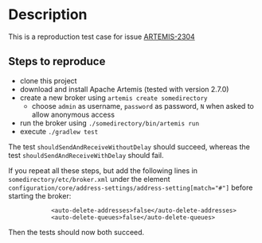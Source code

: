 # Description

This is a reproduction test case for issue [ARTEMIS-2304](https://issues.apache.org/jira/browse/ARTEMIS-2304)

## Steps to reproduce

 - clone this project
 - download and install Apache Artemis (tested with version 2.7.0)
 - create a new broker using `artemis create somedirectory`
     - choose `admin` as username, `password` as password, `N` when asked to allow anonymous access
 - run the broker using `./somedirectory/bin/artemis run`
 - execute `./gradlew test`
 
The test `shouldSendAndReceiveWithoutDelay` should succeed, whereas the test `shouldSendAndReceiveWithDelay` should fail.

If you repeat all these steps, but add the following lines in `somedirectory/etc/broker.xml` under the element
`configuration/core/address-settings/address-setting[match="#"]` before starting the broker:

```
            <auto-delete-addresses>false</auto-delete-addresses>
            <auto-delete-queues>false</auto-delete-queues>
```
 
Then the tests should now both succeed.
